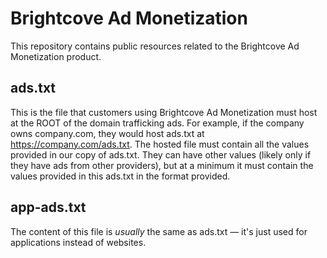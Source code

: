 # Brightcove Ad Monetization

This repository contains public resources related to the Brightcove Ad Monetization product.

## ads.txt
This is the file that customers using Brightcove Ad Monetization must host at the ROOT of the domain trafficking ads. For example, if the company owns company.com, they would host ads.txt at https://company.com/ads.txt. The hosted file must contain all the values provided in our copy of ads.txt. They can have other values (likely only if they have ads from other providers), but at a minimum it must contain the values provided in this ads.txt in the format provided.

## app-ads.txt
The content of this file is _usually_ the same as ads.txt — it's just used for applications instead of websites.
